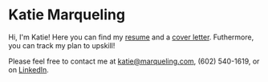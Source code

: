 # Katie Marqueling
Hi, I'm Katie! Here you can find my 
[resume](https://github.com/katiemarqueling/Career/blob/main/Resume.md) and a 
[cover letter](https://github.com/katiemarqueling/Career/blob/main/CoverLetter.md). Futhermore, you can track my plan to upskill!

Please feel free to contact me at katie@marqueling.com, (602) 540-1619, or on 
[LinkedIn](https://www.linkedin.com/in/katiemarqueling/).